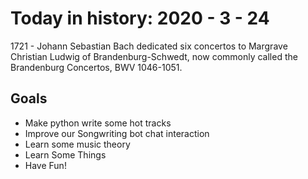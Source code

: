 Today in history: 2020 - 3 - 24
===============================

1721 - Johann Sebastian Bach dedicated
six concertos to Margrave Christian Ludwig
of Brandenburg-Schwedt, now commonly called
the Brandenburg Concertos, BWV 1046-1051.

Goals
-----

- Make python write some hot tracks
- Improve our Songwriting bot chat interaction
- Learn some music theory
- Learn Some Things
- Have Fun!
